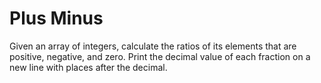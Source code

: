 # Plus Minus

Given an array of integers, calculate the ratios of its elements that are positive, negative, and zero. Print the decimal value of each fraction on a new line with  places after the decimal.
